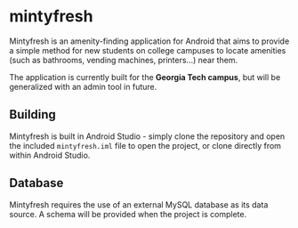 # mintyfresh
Mintyfresh is an amenity-finding application for Android that aims to provide a simple method for new students on college campuses to locate amenities (such as bathrooms, vending machines, printers...) near them. 

The application is currently built for the **Georgia Tech campus**, but will be generalized with an admin tool in future.

## Building
Mintyfresh is built in Android Studio - simply clone the repository and open the included `mintyfresh.iml` file to open the project, or clone directly from within Android Studio.

## Database
Mintyfresh requires the use of an external MySQL database as its data source. A schema will be provided when the project is complete.
